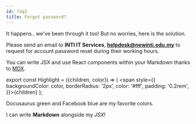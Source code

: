 ```yaml
---
id: faq1
title: Forgot password?
---
```


It happens.. we've been through it too! But no worries, here is the solution.

Please send an email to **INTI IT Services**, **helpdesk@newinti.edu.my** to request for account password reset during their working hours.

You can write JSX and use React components within your Markdown thanks to [MDX](https://mdxjs.com/).

export const Highlight = ({children, color}) => ( <span style={{
      backgroundColor: color,
      borderRadius: '2px',
      color: '#fff',
      padding: '0.2rem',
    }}>{children}</span> );

<Highlight color="#25c2a0">Docusaurus green</Highlight> and <Highlight color="#1877F2">Facebook blue</Highlight> are my favorite colors.

I can write **Markdown** alongside my _JSX_!
